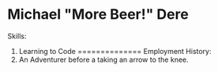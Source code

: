 Michael "More Beer!" Dere
=============
Skills: 
1. Learning to Code
==============
Employment History: 
1. An Adventurer before a taking an arrow to the knee.